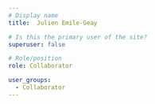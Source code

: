 ```yaml
---
# Display name
title:  Julien Emile-Geay

# Is this the primary user of the site?
superuser: false

# Role/position
role: Collaborator

user_groups:
  - Collaborator
---
```

